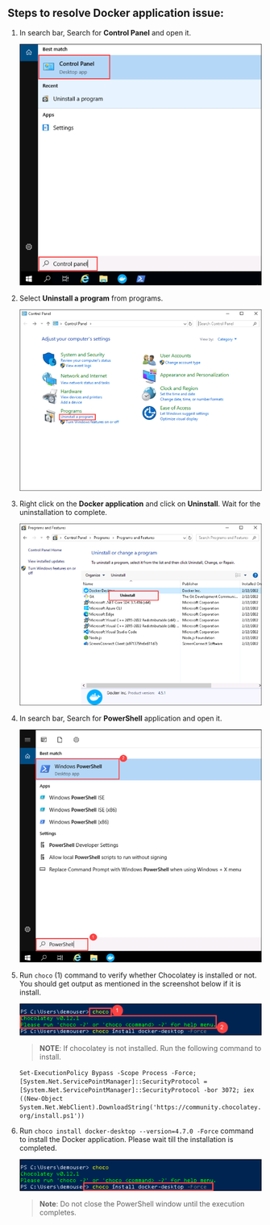 ## Steps to resolve Docker application issue:

1. In search bar, Search for **Control Panel** and open it.

   ![](media/d13.png)
   
1. Select **Uninstall a program** from programs. 
   
   ![](media/d1.png)
   
1. Right click on the **Docker application** and click on **Uninstall**. Wait for the uninstallation to complete.

   ![](media/d2.png)
 
1. In search bar, Search for **PowerShell** application and open it.

   ![](media/d10.png)
   
1. Run `choco` (1) command to verify whether Chocolatey is installed or not. You should get output as mentioned in the screenshot below if it is install. 

   ![](media/d14.png)

   >**NOTE**: If chocolatey is not installed. Run the following command to install. 

   `Set-ExecutionPolicy Bypass -Scope Process -Force; [System.Net.ServicePointManager]::SecurityProtocol = [System.Net.ServicePointManager]::SecurityProtocol -bor 3072; iex ((New-Object System.Net.WebClient).DownloadString('https://community.chocolatey.org/install.ps1')) `
   
1. Run `choco install docker-desktop --version=4.7.0 -Force`  command to install the Docker application. Please wait till the installation is completed.

   ![](media/d3.png)

   >**Note**: Do not close the PowerShell window until the execution completes. 

